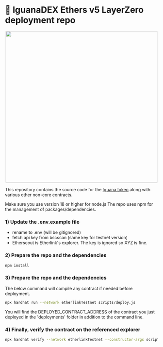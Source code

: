 # 🦎 IguanaDEX Ethers v5 LayerZero deployment repo

<p align="center">
  <a href="https://iguanadex.com">
      <img src="https://i.postimg.cc/X73GL1y8/Cute-Iguana-no-bg.webp" height="500">
  </a>
</p>

This repository contains the source code for the [Iguana token](https://iguanadex.com) along with various other non-core contracts.

Make sure you use version 18 or higher for node.js
The repo uses npm for the management of packages/dependencies.

### 1) Update the .env.example file

- rename to .env (will be gitignored)
- fetch api key from bscscan (same key for testnet version)
- Etherscout is Etherlink's explorer. The key is ignored so XYZ is fine.

### 2) Prepare the repo and the dependencies

```sh
npm install
```

### 3) Prepare the repo and the dependencies

The below command will compile any contract if needed before deployment.

```sh
npx hardhat run --network etherlinkTestnet scripts/deploy.js
```

You will find the DEPLOYED_CONTRACT_ADDRESS of the contract you just deployed in the
'deployments' folder in addition to the command line.

### 4) Finally, verify the contract on the referenced explorer

```sh
npx hardhat verify --network etherlinkTestnet --constructor-args scripts/deployArgs.js DEPLOYED_CONTRACT_ADDRESS
```
